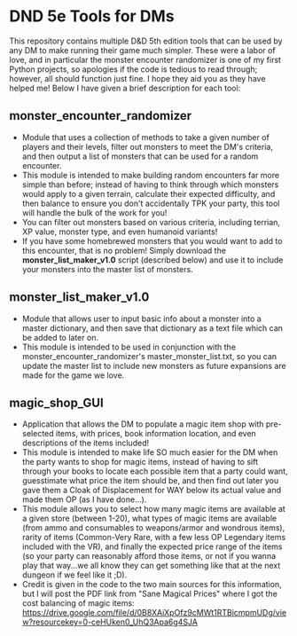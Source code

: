 # DND 5e Tools for DMs
This repository contains multiple D&D 5th edition tools that can be used by any DM to make running their game much simpler. These were a labor of love, and in particular the monster encounter randomizer is one of my first Python projects, so apologies if the code is tedious to read through; however, all should function just fine. I hope they aid you as they have helped me! Below I have given a brief description for each tool:

## monster_encounter_randomizer
* Module that uses a collection of methods to take a given number of players and their levels, filter out monsters to meet the DM's criteria, and then output a list of monsters that can be used for a random encounter.
* This module is intended to make building random encounters far more simple than before; instead of having to think through which monsters would apply to a given terrain, calculate their expected difficulty, and then balance to ensure you don't accidentally TPK your party, this tool will handle the bulk of the work for you!
* You can filter out monsters based on various criteria, including terrian, XP value, monster type, and even humanoid variants!
* If you have some homebrewed monsters that you would want to add to this encounter, that is no problem! Simply download the **monster_list_maker_v1.0** script (described below) and use it to include your monsters into the master list of monsters.

## monster_list_maker_v1.0
* Module that allows user to input basic info about a monster into a master dictionary, and then save that dictionary as a text file which can be added to later on.
* This module is intended to be used in conjunction with the monster_encounter_randomizer's master_monster_list.txt, so you can update the master list to include new monsters as future expansions are made for the game we love.

## magic_shop_GUI
* Application that allows the DM to populate a magic item shop with pre-selected items, with prices, book information location, and even descriptions of the items included!
* This module is intended to make life SO much easier for the DM when the party wants to shop for magic items, instead of having to sift through your books to locate each possible item that a party could want, guesstimate what price the item should be, and then find out later you gave them a Cloak of Displacement for WAY below its actual value and made them OP (as I have done...).
* This module allows you to select how many magic items are available at a given store (between 1-20), what types of magic items are available (from ammo and consumables to weapons/armor and wondrous items), rarity of items (Common-Very Rare, with a few less OP Legendary items included with the VR), and finally the expected price range of the items (so your party can reasonably afford those items, or not if you wanna play that way...we all know they can get something like that at the next dungeon if we feel like it ;D).
* Credit is given in the code to the two main sources for this information, but I will post the PDF link from "Sane Magical Prices" where I got the cost balancing of magic items: https://drive.google.com/file/d/0B8XAiXpOfz9cMWt1RTBicmpmUDg/view?resourcekey=0-ceHUken0_UhQ3Apa6g4SJA
